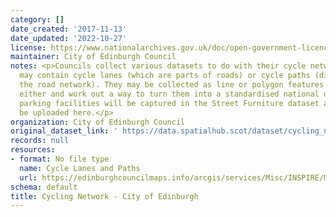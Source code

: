 ```yaml
---
category: []
date_created: '2017-11-13'
date_updated: '2022-10-27'
license: https://www.nationalarchives.gov.uk/doc/open-government-licence/version/3/
maintainer: City of Edinburgh Council
notes: <p>Councils collect various datasets to do with their cycle network. These
  may contain cycle lanes (which are parts of roads) or cycle paths (distinct from
  the road network). They may be collected as line or polygon features. We'll accept
  either and work out a way to turn them into a standardised national dataset. Cycle
  parking facilities will be captured in the Street Furniture dataset and should not
  be uploaded here.</p>
organization: City of Edinburgh Council
original_dataset_link: ' https://data.spatialhub.scot/dataset/cycling_network-ce'
records: null
resources:
- format: No file type
  name: Cycle Lanes and Paths
  url: https://edinburghcouncilmaps.info/arcgis/services/Misc/INSPIRE/MapServer/WFSServer?
schema: default
title: Cycling Network - City of Edinburgh
---
```

